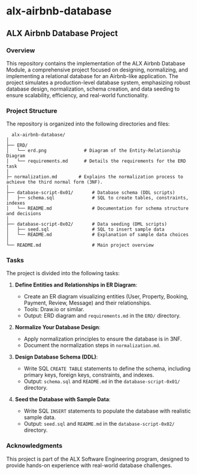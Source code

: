 # alx-airbnb-database
## ALX Airbnb Database Project
### Overview
This repository contains the implementation of the ALX Airbnb Database Module, a comprehensive project focused on designing, normalizing, and implementing a relational database for an Airbnb-like application. The project simulates a production-level database system, emphasizing robust database design, normalization, schema creation, and data seeding to ensure scalability, efficiency, and real-world functionality.

### Project Structure
The repository is organized into the following directories and files:

```
  alx-airbnb-database/
│
├── ERD/
│   └── erd.png              # Diagram of the Entity-Relationship Diagram
│   └── requirements.md      # Details the requirements for the ERD task
│
├─ normalization.md        # Explains the normalization process to achieve the third normal form (3NF).
│
├── database-script-0x01/       # Database schema (DDL scripts)
│   ├── schema.sql              # SQL to create tables, constraints, indexes
│   └── README.md               # Documentation for schema structure and decisions
│
├── database-script-0x02/       # Data seeding (DML scripts)
│   ├── seed.sql                # SQL to insert sample data
│   └── README.md               # Explanation of sample data choices
│
└── README.md                   # Main project overview
```
 
### Tasks
The project is divided into the following tasks:

1. **Define Entities and Relationships in ER Diagram**:
   - Create an ER diagram visualizing entities (User, Property, Booking, Payment, Review, Message) and their relationships.
   - Tools: Draw.io or similar.
   - Output: ERD diagram and `requirements.md` in the `ERD/` directory.

2. **Normalize Your Database Design**:
   - Apply normalization principles to ensure the database is in 3NF.
   - Document the normalization steps in `normalization.md`.

3. **Design Database Schema (DDL)**:
   - Write SQL `CREATE TABLE` statements to define the schema, including primary keys, foreign keys, constraints, and indexes.
   - Output: `schema.sql` and `README.md` in the `database-script-0x01/` directory.

4. **Seed the Database with Sample Data**:
   - Write SQL `INSERT` statements to populate the database with realistic sample data.
   - Output: `seed.sql` and `README.md` in the `database-script-0x02/` directory.
### Acknowledgments
This project is part of the ALX Software Engineering program, designed to provide hands-on experience with real-world database challenges.
